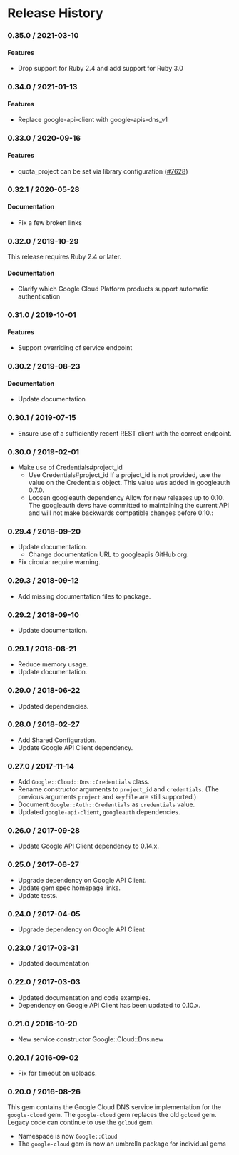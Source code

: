# Release History

### 0.35.0 / 2021-03-10

#### Features

* Drop support for Ruby 2.4 and add support for Ruby 3.0

### 0.34.0 / 2021-01-13

#### Features

* Replace google-api-client with google-apis-dns_v1

### 0.33.0 / 2020-09-16

#### Features

* quota_project can be set via library configuration ([#7628](https://www.github.com/googleapis/google-cloud-ruby/issues/7628))

### 0.32.1 / 2020-05-28

#### Documentation

* Fix a few broken links

### 0.32.0 / 2019-10-29

This release requires Ruby 2.4 or later.

#### Documentation

* Clarify which Google Cloud Platform products support automatic authentication

### 0.31.0 / 2019-10-01

#### Features

* Support overriding of service endpoint

### 0.30.2 / 2019-08-23

#### Documentation

* Update documentation

### 0.30.1 / 2019-07-15

* Ensure use of a sufficiently recent REST client with the correct endpoint.

### 0.30.0 / 2019-02-01

* Make use of Credentials#project_id
  * Use Credentials#project_id
    If a project_id is not provided, use the value on the Credentials object.
    This value was added in googleauth 0.7.0.
  * Loosen googleauth dependency
    Allow for new releases up to 0.10.
    The googleauth devs have committed to maintaining the current API
    and will not make backwards compatible changes before 0.10.:

### 0.29.4 / 2018-09-20

* Update documentation.
  * Change documentation URL to googleapis GitHub org.
* Fix circular require warning.

### 0.29.3 / 2018-09-12

* Add missing documentation files to package.

### 0.29.2 / 2018-09-10

* Update documentation.

### 0.29.1 / 2018-08-21

* Reduce memory usage.
* Update documentation.

### 0.29.0 / 2018-06-22

* Updated dependencies.

### 0.28.0 / 2018-02-27

* Add Shared Configuration.
* Update Google API Client dependency.

### 0.27.0 / 2017-11-14

* Add `Google::Cloud::Dns::Credentials` class.
* Rename constructor arguments to `project_id` and `credentials`.
  (The previous arguments `project` and `keyfile` are still supported.)
* Document `Google::Auth::Credentials` as `credentials` value.
* Updated `google-api-client`, `googleauth` dependencies.

### 0.26.0 / 2017-09-28

* Update Google API Client dependency to 0.14.x.

### 0.25.0 / 2017-06-27

* Upgrade dependency on Google API Client.
* Update gem spec homepage links.
* Update tests.

### 0.24.0 / 2017-04-05

* Upgrade dependency on Google API Client

### 0.23.0 / 2017-03-31

* Updated documentation

### 0.22.0 / 2017-03-03

* Updated documentation and code examples.
* Dependency on Google API Client has been updated to 0.10.x.

### 0.21.0 / 2016-10-20

* New service constructor Google::Cloud::Dns.new

### 0.20.1 / 2016-09-02

* Fix for timeout on uploads.

### 0.20.0 / 2016-08-26

This gem contains the Google Cloud DNS service implementation for the `google-cloud` gem. The `google-cloud` gem replaces the old `gcloud` gem. Legacy code can continue to use the `gcloud` gem.

* Namespace is now `Google::Cloud`
* The `google-cloud` gem is now an umbrella package for individual gems
